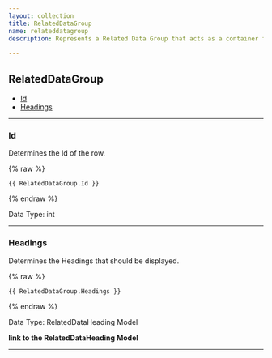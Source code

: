 ```yaml
---
layout: collection
title: RelatedDataGroup
name: relateddatagroup
description: Represents a Related Data Group that acts as a container for Related Data Headings. 
 
---
```


## RelatedDataGroup

* [Id](#id)
* [Headings](#headings)

---

<a name="id"></a>
### Id
Determines the Id of the row.

{% raw %}
```liquid
{{ RelatedDataGroup.Id }}

```
{% endraw %}

Data Type: int

---

<a name="headings"></a>
### Headings
Determines the Headings that should be displayed. 

{% raw %}
```liquid
{{ RelatedDataGroup.Headings }}

```
{% endraw %}

Data Type: RelatedDataHeading Model

__link to the RelatedDataHeading Model__

---